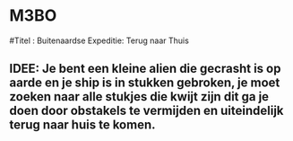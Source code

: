 # M3BO
#Titel : Buitenaardse Expeditie: Terug naar Thuis

## IDEE: Je bent een kleine alien die gecrasht is op aarde en je ship is in stukken gebroken, je moet zoeken naar alle stukjes die kwijt zijn dit ga je doen door obstakels te vermijden en uiteindelijk terug naar huis te komen.

